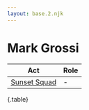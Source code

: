 ```yaml
---
layout: base.2.njk
---
```


# Mark Grossi

| Act | Role |
|---|---|
| [Sunset Squad](../sunset-squad) | - |

{.table}